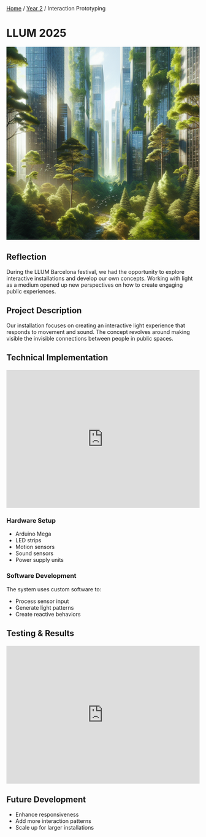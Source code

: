 <div class="breadcrumb">
    <a href="/">Home</a> <span class="breadcrumb-separator">/</span> 
    <a href="/year2">Year 2</a> <span class="breadcrumb-separator">/</span> 
    <span>Interaction Prototyping</span>
</div>

# LLUM 2025

![Cover Image](../images/Cover/LLUM.png)

## Reflection
During the LLUM Barcelona festival, we had the opportunity to explore interactive installations and develop our own concepts. Working with light as a medium opened up new perspectives on how to create engaging public experiences.

## Project Description
Our installation focuses on creating an interactive light experience that responds to movement and sound. The concept revolves around making visible the invisible connections between people in public spaces.

## Technical Implementation

<div style="display: flex; justify-content: center; margin: 20px 0;">
    <iframe 
        src="https://drive.google.com/file/d/YOUR_VIDEO_ID_1/preview" 
        width="640" 
        height="360" 
        frameborder="0" 
        allowfullscreen
        allow="autoplay">
    </iframe>
</div>

### Hardware Setup
- Arduino Mega
- LED strips
- Motion sensors
- Sound sensors
- Power supply units

### Software Development
The system uses custom software to:
- Process sensor input
- Generate light patterns
- Create reactive behaviors

## Testing & Results

<div style="display: flex; justify-content: center; margin: 20px 0;">
    <iframe 
        src="https://drive.google.com/file/d/YOUR_VIDEO_ID_2/preview" 
        width="640" 
        height="360" 
        frameborder="0" 
        allowfullscreen
        allow="autoplay">
    </iframe>
</div>

## Future Development
- Enhance responsiveness
- Add more interaction patterns
- Scale up for larger installations
